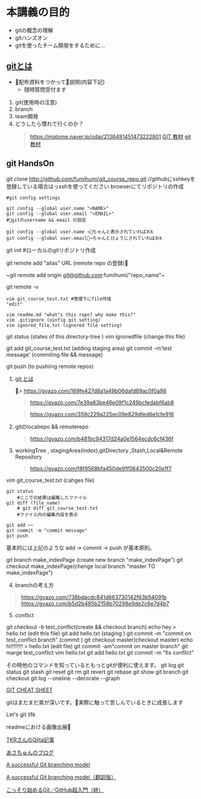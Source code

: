 # 本講義の目的
 - gitの概念の理解
 - gitハンズオン
 - gitを使ったチーム開発をするために...

## [gitとは](https://gyazo.com/c905923f32ca65fe9d1ae4324facd8df)
 -  配布資料をつかって説明(内容下記)
	- 随時質問受付ます
 1. git(使用時の注意)
 2. branch
 3. team開発
 4. どうしたら慣れて行くのか？
	> https://matome.naver.jp/odai/2136491451473222801
	> [GIT 教材](https://git-scm.com/book/ja/v2)
	> [git 教材](http://k.swd.cc/learnGitBranching-ja/)
## git HandsOn

git clone http://github.com/fumihumi/git_course_repo.git
	//githubにsshkeyを登録している場合はっsshを使ってください
browserにてリポジトリの作成

```
#git config settings

git config --global user.name "<NAME>"
git config --global user.email "<EMAIL>"
#gitのusername && email の設定

git config --global user.name →ちゃんと表示されていればおk
git config --global user.email→ちゃんとひょうじされていればおk

```

git init #ローカルのgitリポジトリ作成

git remote add  "alias" URL (remote repo の登録)

~git remote add origin git@github.com:fumihumi/"repo_name"~

git remote -v

	vim git_course_test.txt #管理下にfile作成
	"edit"

	vim readme.md "what"s this repo? why make this?"
	vim .gitignore (oinfig git setting)
	vim ignored_file.txt (ignored file setting)
git status (states of this directory-tree )
	vim ignoredfile (change this file)

git add  git_course_test.txt (adding staging area)
git commit -m'test message' (commiting file && message)

git push (to pushiing remote repos)

1. [git とは](http://qiita.com/TKR/items/f27932612a2209a0746b)

	> https://gyazo.com/169fe427d8a1a49b06dafd69ac0f0a98

	> https://gyazo.com/7e39a83be46e09f1c249bcfedabf6ab8

	> https://gyazo.com/359c229a225ec09e829dfed6e1cfe916


2. gitのlocalrepo && remoterepo
	
	> https://gyazo.com/b481bc94317d24a0e1564ecdc6cf436f

3. workingTree , stagingArea(index),gitDirectory ,Stash,Local&Remote Repository

	> https://gyazo.com/f8f9568bfa450de91f0643500c20e1f7

vim git_course_test.txt (cahges file)
```
git status
	#ここでの結果は編集したファイル
git diff (file_name)
	# git diff git_course_test.txt
	#ファイル内の編集内容を表示

git add ~~
git commit -m "commit message"
git push
```


基本的には上記のような
add -> commit -> push
が基本原則。


git branch make_indexPage (create new branch "make_indexPage")
git checkout make_indexPage(chenge local branch "master TO make_indexPage")

4. branchの考え方

> https://gyazo.com/738bdacdc841d663730142f63b54091b
> https://gyazo.com/b5d2b485b2158b70298e9de2c6e7d4b7

5. conflict

git checkout -b test_conflict(create && checkout branch)
echo hey > hello.txt (edit this file)
git add hello.txt (staging )
git commit -m "commit on test_conflict branch" (commit )
git checkout master(checkout master)
echo hi!!!!!!!! > hello.txt (edit file)
git commit -am"commit on master branch"
git marge test_conflict
vim hello.txt
git add hello.txt
git commit -m "fix conflict"


その時他のコマンドを知っているともっとgitが便利に使えます。
git log
git status
git stash
git reset
git rm
git revert
git rebase
git show
git branch
git checkout
git log --oneline --decorate --graph

[GIT CHEAT SHEET](https://services.github.com/on-demand/downloads/github-git-cheat-sheet.pdf)

gitはまだまだ奥が深いです。実際に触って苦しんでいるときに成長します

Let's gït lífè

readmeにおける画像出展

[TKRさんのQiita記事](http://qiita.com/TKR/items/f27932612a2209a0746b)

[あさちゅんのブログ](http://kray.jp/blog/git-why-explanation/)

[A successful Git branching model](http://nvie.com/posts/a-successful-git-branching-model/)

[A successful Git branching model（翻訳版）](http://keijinsonyaban.blogspot.jp/2010/10/a-successful-git-branching-model.html)

[こっそり始めるGit／GitHub超入門（終）](http://www.atmarkit.co.jp/ait/articles/1708/01/news015.html)